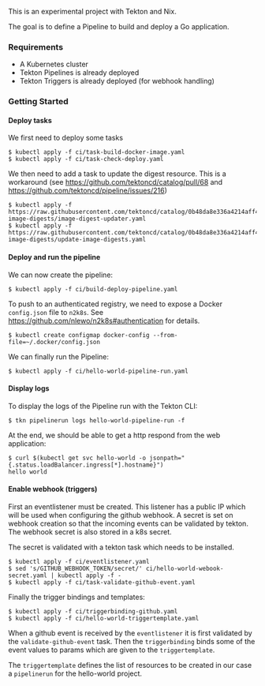 This is an experimental project with Tekton and Nix.

The goal is to define a Pipeline to build and deploy a Go application.

### Requirements

- A Kubernetes cluster
- Tekton Pipelines is already deployed
- Tekton Triggers is already deployed (for webhook handling)

### Getting Started

#### Deploy tasks

We first need to deploy some tasks
```
$ kubectl apply -f ci/task-build-docker-image.yaml
$ kubectl apply -f ci/task-check-deploy.yaml
```

We then need to add a task to update the digest resource. This is a
workaround (see https://github.com/tektoncd/catalog/pull/68 and
https://github.com/tektoncd/pipeline/issues/216)

```
$ kubectl apply -f https://raw.githubusercontent.com/tektoncd/catalog/0b48da8e336a4214aff46af242658dc056199b1c/update-image-digests/image-digest-updater.yaml
$ kubectl apply -f https://raw.githubusercontent.com/tektoncd/catalog/0b48da8e336a4214aff46af242658dc056199b1c/update-image-digests/update-image-digests.yaml
```

#### Deploy and run the pipeline

We can now create the pipeline:

```
$ kubectl apply -f ci/build-deploy-pipeline.yaml
```

To push to an authenticated registry, we need to expose a Docker
`config.json` file to `n2k8s`. See
https://github.com/nlewo/n2k8s#authentication for details.

```
$ kubectl create configmap docker-config --from-file=~/.docker/config.json
```

We can finally run the Pipeline:
```
$ kubectl apply -f ci/hello-world-pipeline-run.yaml
```

#### Display logs

To display the logs of the Pipeline run with the Tekton CLI:
```
$ tkn pipelinerun logs hello-world-pipeline-run -f
```

At the end, we should be able to get a http respond from the web
application:

```
$ curl $(kubectl get svc hello-world -o jsonpath="{.status.loadBalancer.ingress[*].hostname}")
hello world
```

#### Enable webhook (triggers)

First an eventlistener must be created. This listener has a public IP which
will be used when configuring the github webhook. A secret is set on webhook creation
so that the incoming events can be validated by tekton. The webhook secret is also stored
in a k8s secret.

The secret is validated with a tekton task which needs to be installed.

```
$ kubectl apply -f ci/eventlistener.yaml
$ sed 's/GITHUB_WEBHOOK_TOKEN/secret/' ci/hello-world-webook-secret.yaml | kubectl apply -f -
$ kubectl apply -f ci/task-validate-github-event.yaml
```

Finally the trigger bindings and templates:

```
$ kubectl apply -f ci/triggerbinding-github.yaml
$ kubectl apply -f ci/hello-world-triggertemplate.yaml
```

When a github event is received by the `eventlistener` it is first validated by
the `validate-github-event` task. Then the `triggerbinding` binds some of the
event values to params which are given to the `triggertemplate`.

The `triggertemplate` defines the list of resources to be created in our case a
`pipelinerun` for the hello-world project.
